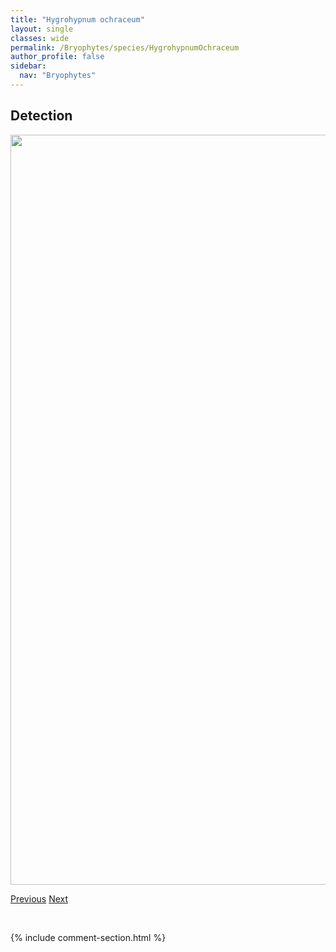 ```yaml
---
title: "Hygrohypnum ochraceum"
layout: single
classes: wide
permalink: /Bryophytes/species/HygrohypnumOchraceum
author_profile: false
sidebar:
  nav: "Bryophytes"
---
```


<h2>Detection</h2>

<a href="https://drive.google.com/uc?export=view&id=1Otwo9PdRPQe9AgRUHfgRWZg150cVwK0l">
<img src="https://drive.google.com/uc?export=view&id=1Otwo9PdRPQe9AgRUHfgRWZg150cVwK0l" height = "1200" width = "800">
</a>


<a href="/DevelopmentWebsite/Bryophytes/species/HygrohypnumLuridum" class="pagination--pager" title="Hygrohypnum luridum">Previous</a> <a href="/DevelopmentWebsite/Bryophytes/species/HylocomiumSplendens" class="pagination--pager" title="Hylocomium splendens">Next</a>

<p>&nbsp;</p>

{% include comment-section.html %}
